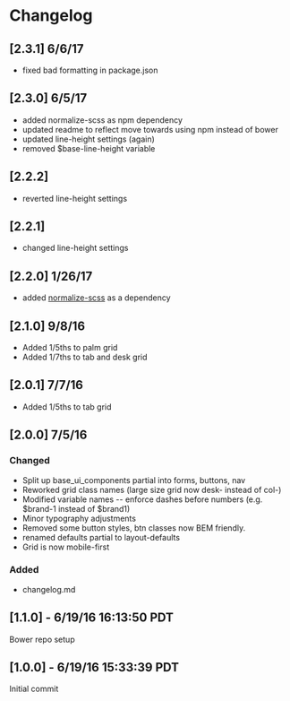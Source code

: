 # Changelog

## [2.3.1] 6/6/17
- fixed bad formatting in package.json

## [2.3.0] 6/5/17
- added normalize-scss as npm dependency
- updated readme to reflect move towards using npm instead of bower
- updated line-height settings (again)
- removed $base-line-height variable

## [2.2.2]
- reverted line-height settings

## [2.2.1]
- changed line-height settings

## [2.2.0] 1/26/17
- added [normalize-scss](https://github.com/JohnAlbin/normalize-scss) as a dependency

## [2.1.0] 9/8/16
- Added 1/5ths to palm grid
- Added 1/7ths to tab and desk grid

## [2.0.1] 7/7/16
- Added 1/5ths to tab grid

## [2.0.0] 7/5/16

### Changed
- Split up base_ui_components partial into forms, buttons, nav
- Reworked grid class names (large size grid now desk- instead of col-)
- Modified variable names -- enforce dashes before numbers (e.g. $brand-1 instead of $brand1)
- Minor typography adjustments
- Removed some button styles, btn classes now BEM friendly.
- renamed defaults partial to layout-defaults
- Grid is now mobile-first

### Added
- changelog.md

## [1.1.0] - 6/19/16 16:13:50 PDT
Bower repo setup


## [1.0.0] - 6/19/16 15:33:39 PDT
Initial commit

